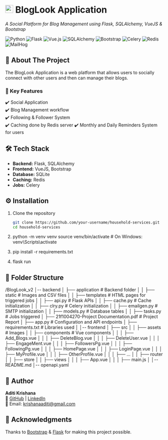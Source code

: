 # <img src="https://img.icons8.com/ios-filled/50/000000/blog.png" width="25"/> BlogLook Application
 
_A Social Platform for Blog Management using Flask, SQLAlchemy, VueJS & Bootstrap_  

![Python](https://img.shields.io/badge/Python-3.8-blue)  ![Flask](https://img.shields.io/badge/Flask-2.0-blue)  ![Vue.js](https://img.shields.io/badge/Vue.js-3.0-42b883?logo=vue.js)  ![SQLAlchemy](https://img.shields.io/badge/SQLAlchemy-1.4-green)  ![Bootstrap](https://img.shields.io/badge/Bootstrap-5.0-purple?logo=bootstrap)  ![Celery](https://img.shields.io/badge/Celery-5.2-green?logo=celery)  ![Redis](https://img.shields.io/badge/Redis-7.0-red?logo=redis)  ![MailHog](https://img.shields.io/badge/MailHog-Email%20Testing-orange)

## 📌 About The Project  
The BlogLook Application is a web platform that allows users to socially connect with other users and then can manage their blogs. 

### 🔹 Key Features  
✔️ Social Application  
✔️ Blog Management workflow  
✔️ Following & Follower System  
✔️ Caching done by Redis server 
✔️ Monthly and Daily Reminders System for users


## 🛠️ Tech Stack  
- **Backend:** Flask, SQLAlchemy  
- **Frontend:** VueJS, Bootstrap  
- **Database:** SQLite  
- **Caching:** Redis
- **Jobs:** Celery  

## ⚙️ Installation  
1. Clone the repository  
   ```sh
   git clone https://github.com/your-username/household-services.git
   cd household-services

2. python -m venv venv
source venv/bin/activate  # On Windows: venv\Scripts\activate

3. pip install -r requirements.txt

4. flask run

## 📂 Folder Structure  

/BlogLook_v2
│-- backend
│   ├── application        # Backend folder
│   │   ├── static         # Images and CSV files
│   │   ├── templates      # HTML pages for triggered jobs
│   │   ├── api.py         # Flask APIs
│   │   ├── cache.py       # Cache initialization
│   │   ├── clry.py        # Celery initialization
│   │   ├── emailgen.py    # SMTP initialization
│   │   ├── models.py      # Database tables
│   │   ├── tasks.py       # Jobs triggered
│   ├── 21f1004270-Project Documentation.pdf  # Project Report
│   ├── app.py            # Configuration and API endpoints
│   ├── requirements.txt   # Libraries used
│
│-- frontend
│   ├── src
│   │   ├── assets         # Images
│   │   ├── components     # Vue components
│   │   │   ├── Add_Blogs.vue
│   │   │   ├── DeleteBlog.vue
│   │   │   ├── DeleteUser.vue
│   │   │   ├── EngageMent.vue
│   │   │   ├── FollowersPg.vue
│   │   │   ├── FollowingPg.vue
│   │   │   ├── HomePage.vue
│   │   │   ├── LoginPage.vue
│   │   │   ├── MyProfile.vue
│   │   │   ├── OtherProfile.vue
│   │   │   ├── ...
│   │   ├── router
│   │   ├── store
│   │   ├── views
│   │   │   ├── App.vue
│   │   │   ├── main.js
│
│-- README.md
│-- openapi.yaml



## 👤 Author  
**Aditi Krishana**  
🔗 [GitHub](https://github.com/krishnaditi) | [LinkedIn](https://linkedin.com/in/aditi-krishana)  
📧 Email: krishanaaditi@gmail.com  

## 🎉 Acknowledgments  
Thanks to [Bootstrap](https://getbootstrap.com/) & [Flask](https://flask.palletsprojects.com/) for making this project possible.


